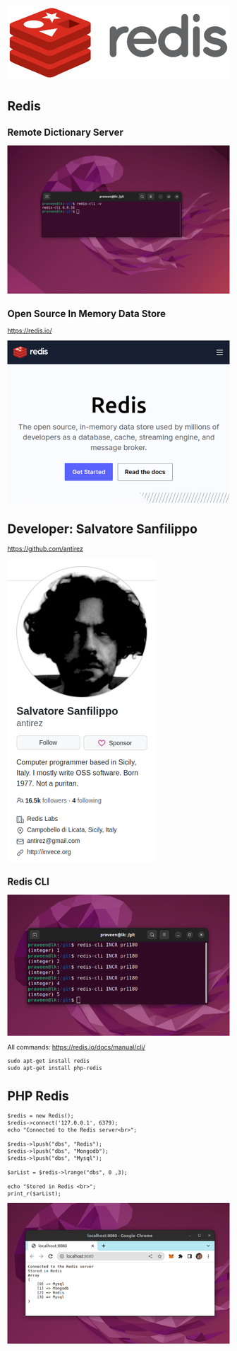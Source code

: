![](redis-logo.svg)
# Redis

## Remote Dictionary Server

![](redis.png)

## Open Source In Memory Data Store

https://redis.io/

![](web.png)

# Developer: Salvatore Sanfilippo

https://github.com/antirez

![](developer.png)

## Redis CLI

![](INCR.png)

All commands: https://redis.io/docs/manual/cli/

```
sudo apt-get install redis
sudo apt-get install php-redis
```

# PHP Redis

```
$redis = new Redis(); 
$redis->connect('127.0.0.1', 6379); 
echo "Connected to the Redis server<br>"; 

$redis->lpush("dbs", "Redis"); 
$redis->lpush("dbs", "Mongodb"); 
$redis->lpush("dbs", "Mysql");  

$arList = $redis->lrange("dbs", 0 ,3); 

echo "Stored in Redis <br>"; 
print_r($arList); 
```
![](php-redis.png)
